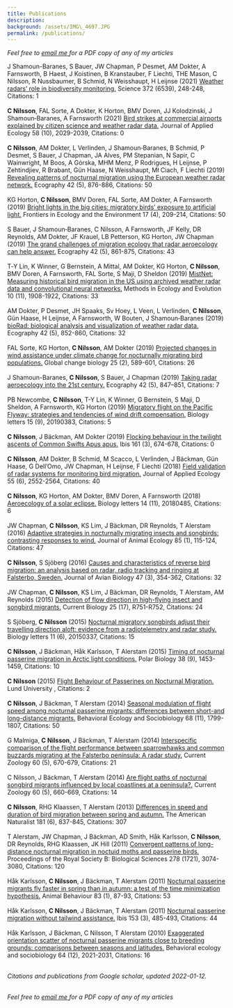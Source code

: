 ```yaml
---  
title: Publications  
description:  
background: /assets/IMG\_4697.JPG  
permalink: /publications/  
---
```


<script type='text/javascript' src='https://d1bxh8uas1mnw7.cloudfront.net/assets/embed.js'></script>

*Feel free to*
<a href = "mailto:cecilia.nilsson709@gmail.com?subject=Paper%20request">
*email me* </a> *for a PDF copy of any of my articles*

J Shamoun-Baranes, S Bauer, JW Chapman, P Desmet, AM Dokter, A
Farnsworth, B Haest, J Koistinen, B Kranstauber, F Liechti, THE Mason, C
Nilsson, R Nussbaumer, B Schmid, N Weisshaupt, H Leijnse (2021) [Weather
radars’ role in biodiversity
monitoring.](http://dx.doi.org/10.1126/science.abi4680) Science 372
(6539), 248-248, Citations: 1 <span class="altmetric-embed"
data-badge-popover="right" data-badge-type="4"
data-doi="10.1126/science.abi4680" data-hide-no-mentions="true"
data-hide-less-than="10"></span> <br><br> **C Nilsson**, FAL Sorte, A
Dokter, K Horton, BMV Doren, JJ Kolodzinski, J Shamoun‐Baranes, A
Farnsworth (2021) [Bird strikes at commercial airports explained by
citizen science and weather radar
data.](http://dx.doi.org/10.1111/1365-2664.13971) Journal of Applied
Ecology 58 (10), 2029-2039, Citations: 0 <span class="altmetric-embed"
data-badge-popover="right" data-badge-type="4"
data-doi="10.1111/1365-2664.13971" data-hide-no-mentions="true"
data-hide-less-than="10"></span> <br><br> **C Nilsson**, AM Dokter, L
Verlinden, J Shamoun‐Baranes, B Schmid, P Desmet, S Bauer, J Chapman, JA
Alves, PM Stepanian, N Sapir, C Wainwright, M Boos, A Górska, MHM Menz,
P Rodrigues, H Leijnse, P Zehtindjiev, R Brabant, Gün Haase, N
Weisshaupt, Mł Ciach, F Liechti (2019) [Revealing patterns of nocturnal
migration using the European weather radar
network.](http://dx.doi.org/10.1111/ecog.04003) Ecography 42 (5),
876-886, Citations: 50 <span class="altmetric-embed"
data-badge-popover="right" data-badge-type="4"
data-doi="10.1111/ecog.04003" data-hide-no-mentions="true"
data-hide-less-than="10"></span> <br><br> KG Horton, **C Nilsson**, BMV
Doren, FAL Sorte, AM Dokter, A Farnsworth (2019) [Bright lights in the
big cities: migratory birds’ exposure to artificial
light.](http://dx.doi.org/10.1002/fee.2029) Frontiers in Ecology and the
Environment 17 (4), 209-214, Citations: 50 <span class="altmetric-embed"
data-badge-popover="right" data-badge-type="4"
data-doi="10.1002/fee.2029" data-hide-no-mentions="true"
data-hide-less-than="10"></span> <br><br> S Bauer, J Shamoun‐Baranes, C
Nilsson, A Farnsworth, JF Kelly, DR Reynolds, AM Dokter, JF Krauel, LB
Petterson, KG Horton, JW Chapman (2019) [The grand challenges of
migration ecology that radar aeroecology can help
answer.](http://dx.doi.org/10.1111/ecog.04083) Ecography 42 (5),
861-875, Citations: 43 <span class="altmetric-embed"
data-badge-popover="right" data-badge-type="4"
data-doi="10.1111/ecog.04083" data-hide-no-mentions="true"
data-hide-less-than="10"></span> <br><br> T‐Y Lin, K Winner, G
Bernstein, A Mittal, AM Dokter, KG Horton, **C Nilsson**, BMV Doren, A
Farnsworth, FAL Sorte, S Maji, D Sheldon (2019) [MistNet: Measuring
historical bird migration in the US using archived weather radar data
and convolutional neural networks.](NA) Methods in Ecology and Evolution
10 (11), 1908-1922, Citations: 33 <span class="altmetric-embed"
data-badge-popover="right" data-badge-type="4" data-doi="NA"
data-hide-no-mentions="true" data-hide-less-than="10"></span> <br><br>
AM Dokter, P Desmet, JH Spaaks, Sv Hoey, L Veen, L Verlinden, **C Nilsson**,
Gün Haase, H Leijnse, A Farnsworth, W Bouten, J Shamoun‐Baranes (2019)
[bioRad: biological analysis and visualization of weather radar
data.](http://dx.doi.org/10.1111/ecog.04028) Ecography 42 (5), 852-860,
Citations: 32 <span class="altmetric-embed" data-badge-popover="right"
data-badge-type="4" data-doi="10.1111/ecog.04028"
data-hide-no-mentions="true" data-hide-less-than="10"></span> <br><br>
FAL Sorte, KG Horton, **C Nilsson**, AM Dokter (2019) [Projected changes in
wind assistance under climate change for nocturnally migrating bird
populations.](http://dx.doi.org/10.1111/gcb.14531) Global change biology
25 (2), 589-601, Citations: 26 <span class="altmetric-embed"
data-badge-popover="right" data-badge-type="4"
data-doi="10.1111/gcb.14531" data-hide-no-mentions="true"
data-hide-less-than="10"></span> <br><br> J Shamoun-Baranes, **C Nilsson**,
S Bauer, J Chapman (2019) [Taking radar aeroecology into the 21st
century.](http://dx.doi.org/10.1111/ecog.04582) Ecography 42 (5),
847–851, Citations: 7 <span class="altmetric-embed"
data-badge-popover="right" data-badge-type="4"
data-doi="10.1111/ecog.04582" data-hide-no-mentions="true"
data-hide-less-than="10"></span> <br><br> PB Newcombe, **C Nilsson**, T-Y
Lin, K Winner, G Bernstein, S Maji, D Sheldon, A Farnsworth, KG Horton
(2019) [Migratory flight on the Pacific Flyway: strategies and
tendencies of wind drift
compensation.](http://dx.doi.org/10.1098/rsbl.2019.0383) Biology letters
15 (9), 20190383, Citations: 5 <span class="altmetric-embed"
data-badge-popover="right" data-badge-type="4"
data-doi="10.1098/rsbl.2019.0383" data-hide-no-mentions="true"
data-hide-less-than="10"></span> <br><br> **C Nilsson**, J Bäckman, AM
Dokter (2019) [Flocking behaviour in the twilight ascents of Common
Swifts Apus apus.](http://dx.doi.org/10.1111/ibi.12704) Ibis 161 (3),
674-678, Citations: 0 <span class="altmetric-embed"
data-badge-popover="right" data-badge-type="4"
data-doi="10.1111/ibi.12704" data-hide-no-mentions="true"
data-hide-less-than="10"></span> <br><br> **C Nilsson**, AM Dokter, B
Schmid, M Scacco, L Verlinden, J Bäckman, Gün Haase, G Dell’Omo, JW
Chapman, H Leijnse, F Liechti (2018) [Field validation of radar systems
for monitoring bird
migration.](http://dx.doi.org/10.1111/1365-2664.13174) Journal of
Applied Ecology 55 (6), 2552-2564, Citations: 40 <span
class="altmetric-embed" data-badge-popover="right" data-badge-type="4"
data-doi="10.1111/1365-2664.13174" data-hide-no-mentions="true"
data-hide-less-than="10"></span> <br><br> **C Nilsson**, KG Horton, AM
Dokter, BMV Doren, A Farnsworth (2018) [Aeroecology of a solar
eclipse.](http://dx.doi.org/10.1098/rsbl.2018.0485) Biology letters 14
(11), 20180485, Citations: 6 <span class="altmetric-embed"
data-badge-popover="right" data-badge-type="4"
data-doi="10.1098/rsbl.2018.0485" data-hide-no-mentions="true"
data-hide-less-than="10"></span> <br><br> JW Chapman, **C Nilsson**, KS Lim,
J Bäckman, DR Reynolds, T Alerstam (2016) [Adaptive strategies in
nocturnally migrating insects and songbirds: contrasting responses to
wind.](http://dx.doi.org/10.1111/1365-2656.12420) Journal of Animal
Ecology 85 (1), 115-124, Citations: 47 <span class="altmetric-embed"
data-badge-popover="right" data-badge-type="4"
data-doi="10.1111/1365-2656.12420" data-hide-no-mentions="true"
data-hide-less-than="10"></span> <br><br> **C Nilsson**, S Sjöberg (2016)
[Causes and characteristics of reverse bird migration: an analysis based
on radar, radio tracking and ringing at Falsterbo,
Sweden.](http://dx.doi.org/10.1111/jav.00707) Journal of Avian Biology
47 (3), 354-362, Citations: 32 <span class="altmetric-embed"
data-badge-popover="right" data-badge-type="4"
data-doi="10.1111/jav.00707" data-hide-no-mentions="true"
data-hide-less-than="10"></span> <br><br> JW Chapman, **C Nilsson**, KS Lim,
J Bäckman, DR Reynolds, T Alerstam, AM Reynolds (2015) [Detection of
flow direction in high-flying insect and songbird
migrants.](http://dx.doi.org/10.1016/j.cub.2015.07.074) Current Biology
25 (17), R751-R752, Citations: 24 <span class="altmetric-embed"
data-badge-popover="right" data-badge-type="4"
data-doi="10.1016/j.cub.2015.07.074" data-hide-no-mentions="true"
data-hide-less-than="10"></span> <br><br> S Sjöberg, **C Nilsson** (2015)
[Nocturnal migratory songbirds adjust their travelling direction aloft:
evidence from a radiotelemetry and radar
study.](http://dx.doi.org/10.1098/rsbl.2015.0337) Biology letters 11
(6), 20150337, Citations: 15 <span class="altmetric-embed"
data-badge-popover="right" data-badge-type="4"
data-doi="10.1098/rsbl.2015.0337" data-hide-no-mentions="true"
data-hide-less-than="10"></span> <br><br> **C Nilsson**, J Bäckman, Håk
Karlsson, T Alerstam (2015) [Timing of nocturnal passerine migration in
Arctic light conditions.](http://dx.doi.org/10.1007/s00300-015-1708-x)
Polar Biology 38 (9), 1453-1459, Citations: 10 <span
class="altmetric-embed" data-badge-popover="right" data-badge-type="4"
data-doi="10.1007/s00300-015-1708-x" data-hide-no-mentions="true"
data-hide-less-than="10"></span> <br><br> **C Nilsson** (2015) [Flight
Behaviour of Passerines on Nocturnal Migration.](NA) Lund University ,
Citations: 2 <span class="altmetric-embed" data-badge-popover="right"
data-badge-type="4" data-doi="NA" data-hide-no-mentions="true"
data-hide-less-than="10"></span> <br><br> **C Nilsson**, J Bäckman, T
Alerstam (2014) [Seasonal modulation of flight speed among nocturnal
passerine migrants: differences between short-and long-distance
migrants.](NA) Behavioral Ecology and Sociobiology 68 (11), 1799-1807,
Citations: 50 <span class="altmetric-embed" data-badge-popover="right"
data-badge-type="4" data-doi="NA" data-hide-no-mentions="true"
data-hide-less-than="10"></span> <br><br> G Malmiga, **C Nilsson**, J
Bäckman, T Alerstam (2014) [Interspecific comparison of the flight
performance between sparrowhawks and common buzzards migrating at the
Falsterbo peninsula: A radar study.](NA) Current Zoology 60 (5),
670-679, Citations: 21 <span class="altmetric-embed"
data-badge-popover="right" data-badge-type="4" data-doi="NA"
data-hide-no-mentions="true" data-hide-less-than="10"></span> <br><br> C
Nilsson, J Bäckman, T Alerstam (2014) [Are flight paths of nocturnal
songbird migrants influenced by local coastlines at a peninsula?.](NA)
Current Zoology 60 (5), 660-669, Citations: 14 <span
class="altmetric-embed" data-badge-popover="right" data-badge-type="4"
data-doi="NA" data-hide-no-mentions="true"
data-hide-less-than="10"></span> <br><br> **C Nilsson**, RHG Klaassen, T
Alerstam (2013) [Differences in speed and duration of bird migration
between spring and autumn.](http://dx.doi.org/10.1086/670335) The
American Naturalist 181 (6), 837-845, Citations: 307 <span
class="altmetric-embed" data-badge-popover="right" data-badge-type="4"
data-doi="10.1086/670335" data-hide-no-mentions="true"
data-hide-less-than="10"></span> <br><br> T Alerstam, JW Chapman, J
Bäckman, AD Smith, Håk Karlsson, **C Nilsson**, DR Reynolds, RHG Klaassen,
JK Hill (2011) [Convergent patterns of long-distance nocturnal migration
in noctuid moths and passerine
birds.](http://dx.doi.org/10.1098/rspb.2011.0058) Proceedings of the
Royal Society B: Biological Sciences 278 (1721), 3074-3080, Citations:
120 <span class="altmetric-embed" data-badge-popover="right"
data-badge-type="4" data-doi="10.1098/rspb.2011.0058"
data-hide-no-mentions="true" data-hide-less-than="10"></span> <br><br>
Håk Karlsson, **C Nilsson**, J Bäckman, T Alerstam (2011) [Nocturnal
passerine migrants fly faster in spring than in autumn: a test of the
time minimization hypothesis.](NA) Animal Behaviour 83 (1), 87-93,
Citations: 53 <span class="altmetric-embed" data-badge-popover="right"
data-badge-type="4" data-doi="NA" data-hide-no-mentions="true"
data-hide-less-than="10"></span> <br><br> Håk Karlsson, **C Nilsson**, J
Bäckman, T Alerstam (2011) [Nocturnal passerine migration without
tailwind
assistance.](http://dx.doi.org/10.1111/j.1474-919x.2011.01130.x) Ibis
153 (3), 485-493, Citations: 44 <span class="altmetric-embed"
data-badge-popover="right" data-badge-type="4"
data-doi="10.1111/j.1474-919x.2011.01130.x" data-hide-no-mentions="true"
data-hide-less-than="10"></span> <br><br> Håk Karlsson, J Bäckman, C
Nilsson, T Alerstam (2010) [Exaggerated orientation scatter of nocturnal
passerine migrants close to breeding grounds: comparisons between
seasons and latitudes.](NA) Behavioral ecology and sociobiology 64 (12),
2021-2031, Citations: 16 <span class="altmetric-embed"
data-badge-popover="right" data-badge-type="4" data-doi="NA"
data-hide-no-mentions="true" data-hide-less-than="10"></span>

<br>*Citations and publications from Google scholar, updated
2022-01-12.*

<br>*Feel free to*
<a href = "mailto:cecilia.nilsson709@gmail.com?subject=Paper%20request">
*email me* </a> *for a PDF copy of any of my articles*
